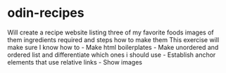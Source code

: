 # odin-recipes
Will create a recipe website listing three of my favorite foods images of them ingredients required and steps how to make them
This exercise will make sure I know how to
    - Make html boilerplates
    - Make unordered and ordered list and differentiate which ones i should use
    - Establish anchor elements that use relative links
    - Show images